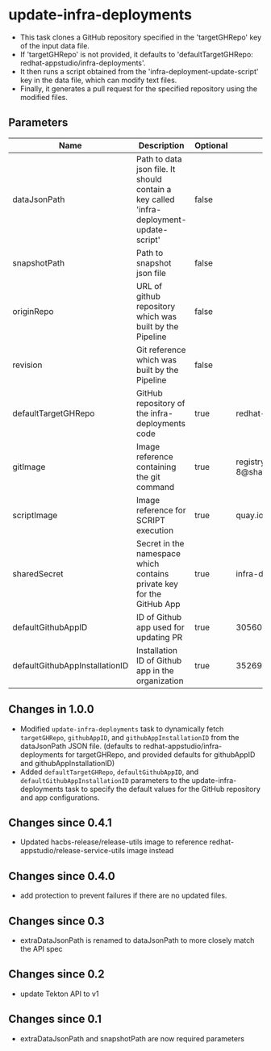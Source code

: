 # update-infra-deployments

* This task clones a GitHub repository specified in the 'targetGHRepo' key of the input data file.
* If 'targetGHRepo' is not provided, it defaults to 'defaultTargetGHRepo: redhat-appstudio/infra-deployments'.
* It then runs a script obtained from the 'infra-deployment-update-script' key in the data file, which can modify text files.
* Finally, it generates a pull request for the specified repository using the modified files.


## Parameters
| Name                           | Description                                                                                  | Optional | Default Value                                                                                                                                    |
|--------------------------------|----------------------------------------------------------------------------------------------|----------|--------------------------------------------------------------------------------------------------------------------------------------------------|
| dataJsonPath                   | Path to data json file. It should contain a key called 'infra-deployment-update-script'      | false    |                                                                                                                                                  |
| snapshotPath                   | Path to snapshot json file                                                                   | false    |                                                                                                                                                  |
| originRepo                     | URL of github repository which was built by the Pipeline                                     | false    |                                                                                                                                                  |
| revision                       | Git reference which was built by the Pipeline                                                | false    |                                                                                                                                                  |
| defaultTargetGHRepo            | GitHub repository of the infra-deployments code                                              | true     | redhat-appstudio/infra-deployments                                                                                                               |
| gitImage                       | Image reference containing the git command                                                   | true     | registry.redhat.io/openshift-pipelines/pipelines-git-init-rhel8:v1.8.2-8@sha256:a538c423e7a11aae6ae582a411fdb090936458075f99af4ce5add038bb6983e8 |
| scriptImage                    | Image reference for SCRIPT execution                                                         | true     | quay.io/mkovarik/ose-cli-git:4.11                                                                                                                |
| sharedSecret                   | Secret in the namespace which contains private key for the GitHub App                        | true     | infra-deployments-pr-creator                                                                                                                     |
| defaultGithubAppID             | ID of Github app used for updating PR                                                        | true     | 305606                                                                                                                                           |
| defaultGithubAppInstallationID | Installation ID of Github app in the organization                                            | true     | 35269675                                                                                                                                         |

## Changes in 1.0.0
- Modified `update-infra-deployments` task to dynamically fetch
  `targetGHRepo`, `githubAppID`, and `githubAppInstallationID` from the dataJsonPath JSON file.
  (defaults to redhat-appstudio/infra-deployments for targetGHRepo,
  and provided defaults for githubAppID and githubAppInstallationID)
- Added `defaultTargetGHRepo`, `defaultGithubAppID`, and `defaultGithubAppInstallationID` parameters
  to the update-infra-deployments task to specify the default values
  for the GitHub repository and app configurations.

## Changes since 0.4.1
- Updated hacbs-release/release-utils image to reference redhat-appstudio/release-service-utils image instead

## Changes since 0.4.0
- add protection to prevent failures if there are no updated files.

## Changes since 0.3
- extraDataJsonPath is renamed to dataJsonPath to more closely match the API spec

## Changes since 0.2
- update Tekton API to v1

## Changes since 0.1
- extraDataJsonPath and snapshotPath are now required parameters

